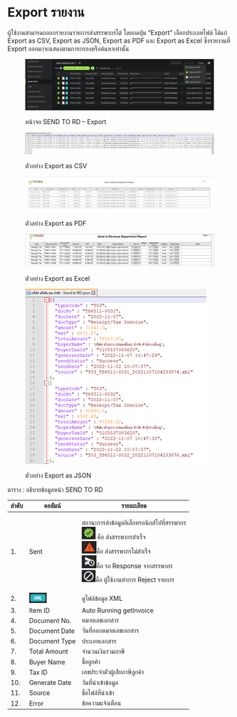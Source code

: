 # Export รายงาน

ผู้ใช้งานสามารดถออกรายงานรายการส่งสรรพากรได้ โดยกดปุ่ม “Export” เลือกประเภทไฟล์ ได้แก่ Export as CSV, Export as JSON, Export as PDF และ Export as Excel ซึ่งรายงานที่ Export ออกมาจะแสดงตามการกรองหรือค้นหาเท่านั้น

<figure><img src="../../.gitbook/assets/image (26).png" alt=""><figcaption><p>หน้าจอ SEND TO RD – Export</p></figcaption></figure>

<figure><img src="../../.gitbook/assets/image (37).png" alt=""><figcaption><p>ตัวอย่าง Export as CSV</p></figcaption></figure>

<figure><img src="../../.gitbook/assets/image (59) (1).png" alt=""><figcaption><p>ตัวอย่าง Export as PDF</p></figcaption></figure>

<figure><img src="../../.gitbook/assets/image (10) (1).png" alt=""><figcaption><p>ตัวอย่าง Export as Excel</p></figcaption></figure>

<figure><img src="../../.gitbook/assets/image (91).png" alt=""><figcaption><p>ตัวอย่าง Export as JSON</p></figcaption></figure>

ตาราง : อธิบายข้อมูลหน้า SEND TO RD

| ลำดับ | คอลัมน์                                     | รายละเอียด                                                                                                                                                                                                                                                                                                                                                                                                 |
| ----- | ------------------------------------------- | ---------------------------------------------------------------------------------------------------------------------------------------------------------------------------------------------------------------------------------------------------------------------------------------------------------------------------------------------------------------------------------------------------------- |
| 1.    | Sent                                        | <p>สถานะการส่งข้อมูลอิเล็กทรอนิกส์ไปที่สรรพากร<br><img src="../../.gitbook/assets/image (3) (1).png" alt=""> คือ ส่งสรรพากรสำเร็จ<br> <img src="../../.gitbook/assets/image (50).png" alt="">คือ ส่งสรรพากรไม่สำเร็จ<br> <img src="../../.gitbook/assets/image (27).png" alt="">คือ รอ Response จากสรรพากร<br> <img src="../../.gitbook/assets/image (28).png" alt="">คือ ผู้ใช้งานทำการ Reject รายการ</p> |
| 2.    | ![](<../../.gitbook/assets/image (14).png>) | ดูไฟล์ข้อมูล XML                                                                                                                                                                                                                                                                                                                                                                                           |
| 3.    | Item ID                                     | Auto Running getInvoice                                                                                                                                                                                                                                                                                                                                                                                    |
| 4.    | Document No.                                | หมายเลขเอกสาร                                                                                                                                                                                                                                                                                                                                                                                              |
| 5.    | Document Date                               | วันที่ออกหมายเลขเอกสาร                                                                                                                                                                                                                                                                                                                                                                                     |
| 6.    | Document Type                               | ประเภทเอกสาร                                                                                                                                                                                                                                                                                                                                                                                               |
| 7.    | Total Amount                                | จำนวนเงินรวมภาษี                                                                                                                                                                                                                                                                                                                                                                                           |
| 8.    | Buyer Name                                  | ชื่อลูกค้า                                                                                                                                                                                                                                                                                                                                                                                                 |
| 9.    | Tax ID                                      | เลขประจำตัวผู้เสียภาษีลูกค้า                                                                                                                                                                                                                                                                                                                                                                               |
| 10.   | Generate Date                               | วันที่นำเข้าข้อมูล                                                                                                                                                                                                                                                                                                                                                                                         |
| 11.   | Source                                      | ชื่อไฟล์ที่นำเข้า                                                                                                                                                                                                                                                                                                                                                                                          |
| 12.   | Error                                       | ข้อความแจ้งเตือน                                                                                                                                                                                                                                                                                                                                                                                           |
